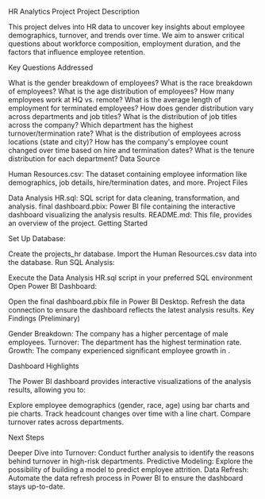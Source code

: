 HR Analytics Project
Project Description

This project delves into HR data to uncover key insights about employee demographics, turnover, and trends over time. We aim to answer critical questions about workforce composition, employment duration, and the factors that influence employee retention.

Key Questions Addressed

What is the gender breakdown of employees?
What is the race breakdown of employees?
What is the age distribution of employees?
How many employees work at HQ vs. remote?
What is the average length of employment for terminated employees?
How does gender distribution vary across departments and job titles?
What is the distribution of job titles across the company?
Which department has the highest turnover/termination rate?
What is the distribution of employees across locations (state and city)?
How has the company's employee count changed over time based on hire and termination dates?
What is the tenure distribution for each department?
Data Source

Human Resources.csv: The dataset containing employee information like demographics, job details, hire/termination dates, and more.
Project Files

Data Analysis HR.sql: SQL script for data cleaning, transformation, and analysis.
final dashboard.pbix: Power BI file containing the interactive dashboard visualizing the analysis results.
README.md: This file, provides an overview of the project.
Getting Started

Set Up Database:

Create the projects_hr database.
Import the Human Resources.csv data into the database.
Run SQL Analysis:

Execute the Data Analysis HR.sql script in your preferred SQL environment
Open Power BI Dashboard:

Open the final dashboard.pbix file in Power BI Desktop.
Refresh the data connection to ensure the dashboard reflects the latest analysis results.
Key Findings (Preliminary)

Gender Breakdown: The company has a higher percentage of male employees.
Turnover: The  department has the highest termination rate.
Growth: The company experienced significant employee growth in .

Dashboard Highlights

The Power BI dashboard provides interactive visualizations of the analysis results, allowing you to:

Explore employee demographics (gender, race, age) using bar charts and pie charts.
Track headcount changes over time with a line chart.
Compare turnover rates across departments.

Next Steps

Deeper Dive into Turnover: Conduct further analysis to identify the reasons behind turnover in high-risk departments.
Predictive Modeling: Explore the possibility of building a model to predict employee attrition.
Data Refresh: Automate the data refresh process in Power BI to ensure the dashboard stays up-to-date.


